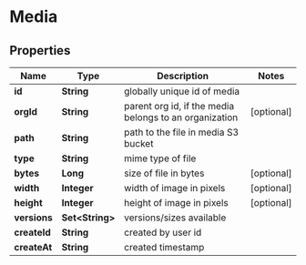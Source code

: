 

# Media


## Properties

| Name | Type | Description | Notes |
|------------ | ------------- | ------------- | -------------|
|**id** | **String** | globally unique id of media |  |
|**orgId** | **String** | parent org id, if the media belongs to an organization |  [optional] |
|**path** | **String** | path to the file in media S3 bucket |  |
|**type** | **String** | mime type of file |  |
|**bytes** | **Long** | size of file in bytes |  [optional] |
|**width** | **Integer** | width of image in pixels |  [optional] |
|**height** | **Integer** | height of image in pixels |  [optional] |
|**versions** | **Set&lt;String&gt;** | versions/sizes available |  |
|**createId** | **String** | created by user id |  |
|**createAt** | **String** | created timestamp |  |



